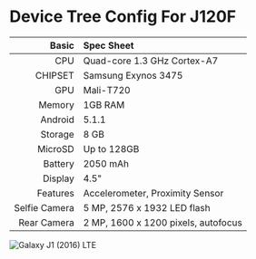 Device Tree Config For J120F
============================================

Basic   | Spec Sheet
-------:|:-------------------------
CPU     | Quad-core 1.3 GHz Cortex-A7
CHIPSET | Samsung Exynos 3475
GPU     | Mali-T720
Memory  | 1GB RAM
Android | 5.1.1
Storage | 8 GB
MicroSD | Up to 128GB
Battery | 2050 mAh
Display | 4.5"
Features | Accelerometer, Proximity Sensor
Selfie Camera  | 5 MP, 2576 x 1932 LED flash
Rear Camera  | 2 MP, 1600 x 1200 pixels, autofocus

![Galaxy J1 (2016) LTE](https://www.germanos.gr/images/type1/20330044/20330044_ktsamsunggalaxyj12016blacka_medium.png "Galaxy J1 (2016) LTE")
